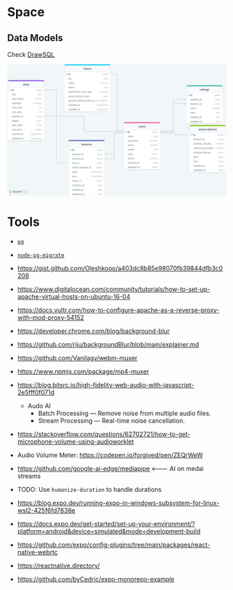 # Space

## Data Models

Check [DrawSQL](https://drawsql.app/teams/no-sim/diagrams/space)

![Database Schema](./schema.png)

# Tools

- [`pg`](https://node-postgres.com/)
- [`node-pg-migrate`](https://salsita.github.io/node-pg-migrate/getting-started)

- https://gist.github.com/Oleshkooo/a403dc8b85e98070fb39844dfb3c0208
- https://www.digitalocean.com/community/tutorials/how-to-set-up-apache-virtual-hosts-on-ubuntu-16-04
- https://docs.vultr.com/how-to-configure-apache-as-a-reverse-proxy-with-mod-proxy-54152
- https://developer.chrome.com/blog/background-blur
- https://github.com/riju/backgroundBlur/blob/main/explainer.md
- https://github.com/Vanilagy/webm-muxer
- https://www.npmjs.com/package/mp4-muxer
- https://blog.bitsrc.io/high-fidelity-web-audio-with-javascript-2e5fff0f071d
  - Audo AI
    - Batch Processing — Remove noise from multiple audio files.
    - Stream Processing — Real-time noise cancellation.
- https://stackoverflow.com/questions/62702721/how-to-get-microphone-volume-using-audioworklet
- Audio Volume Meter: https://codepen.io/forgived/pen/ZEQrWeW
- https://github.com/google-ai-edge/mediapipe <--- AI on medai streams
- TODO: Use `humanize-duration` to handle durations
- https://blog.expo.dev/running-expo-in-windows-subsystem-for-linux-wsl2-425f6fd7838e
- https://docs.expo.dev/get-started/set-up-your-environment/?platform=android&device=simulated&mode=development-build
- https://github.com/expo/config-plugins/tree/main/packages/react-native-webrtc
- https://reactnative.directory/
- https://github.com/byCedric/expo-monorepo-example
